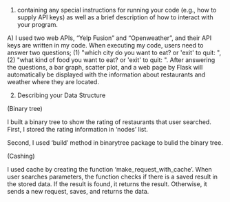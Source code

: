1. containing any special instructions for running your code (e.g., how to supply API keys) as well as a brief description of how to interact with your program.

 A) I used two web APIs, “Yelp Fusion” and “Openweather”, and their API keys are written in my code. When executing my code, users need to answer two questions; (1) "which city do you want to eat? or 'exit' to quit: ", (2) "what kind of food you want to eat? or 'exit' to quit: ". After answering the questions, a bar graph, scatter plot, and a web page by Flask will automatically be displayed with the information about restaurants and weather where they are located.

2. Describing your Data Structure

(Binary tree)

I built a binary tree to show the rating of restaurants that user searched. First, I stored the rating information in ‘nodes’ list.

Second, I used ‘build’ method in binarytree package to bulid the binary tree.

(Cashing)

I used cache by creating the function ‘make_request_with_cache’. When user searches parameters, the function checks if there is a saved result in the stored data. If the result is found, it returns the result. Otherwise, it sends a new request, saves, and returns the data.
